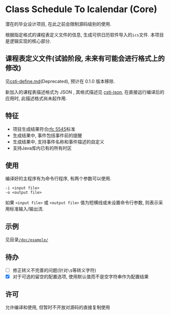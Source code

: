# Class Schedule To Icalendar (Core)

潜在的毕业设计项目, 在此之前会限制源码级别的使用.

根据指定格式的课程表定义文件的信息, 生成可供日历软件导入的`ics`文件. 本项目是逻辑实现的核心部分.

## 课程表定义文件(试验阶段, 未来有可能会进行格式上的修改)

见[csti-define.md](/doc/csti-define(csti-define(deprecated).md))(Deprecated), 预计在 0.1.0 版本移除.

新加入的课程表描述格式为 JSON , 其格式描述见 [csti-json](doc/csti-json.md), 在直接运行编译后的应用时, 此描述格式尚未起作用.

## 特征

- 项目生成结果符合[rfc 5545](https://tools.ietf.org/html/rfc5545)标准
- 生成结果中, 事件包括事件前的提醒
- 生成结果中, 支持事件名称和事件描述的自定义
- 支持Java库内已有的所有时区

## 使用

编译好的主程序有为命令行程序, 有两个参数可以使用.

```
-i <input file>
-o <output file>
```

如果 `<input file>` 或 `<output file>` 值为短横线或未设置命令行参数, 则表示采用标准输入/输出流.

## 示例

见目录[`/doc/example/`](!https://github.com/leafee98/class-schedule-to-icalendar-core/tree/master/doc/example)

## 待办

- [ ] 修正转义不完善的问题(针对`\$`等转义字符)
- [x] 对于可选的留空的配置选项, 使用默认值而不是空字符串作为配置结果

## 许可

允许编译和使用, 但暂时不开放对源码的直接复制使用
